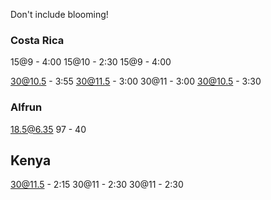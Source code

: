 Don't include blooming!


### Costa Rica
15@9 - 4:00
15@10 - 2:30
15@9 - 4:00

30@10.5 - 3:55
30@11.5 - 3:00
30@11 - 3:00
30@10.5 - 3:30

### Alfrun
18.5@6.35 97 - 40


## Kenya
30@11.5 - 2:15
30@11 - 2:30
30@11 - 2:30